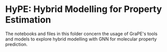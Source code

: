 # HyPE: Hybrid Modelling for Property Estimation
The notebooks and files in this folder concern the usage of GraPE's tools and models to explore hybrid modelling with GNN for molecular property prediction.